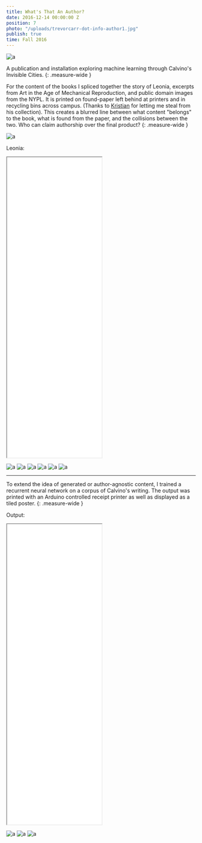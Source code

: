 ```yaml
---
title: What's That An Author?
date: 2016-12-14 00:00:00 Z
position: 7
photo: "/uploads/trevorcarr-dot-info-author1.jpg"
publish: true
time: Fall 2016
---
```


![a](/uploads/trevorcarr-dot-info-author1.jpg)

A publication and installation exploring machine learning through Calvino's Invisible Cities.
{: .measure-wide }

For the content of the books I spliced together the story of Leonia, excerpts from Art in the Age of Mechanical Reproduction, and public domain images from the NYPL. It is printed on found-paper left behind at printers and in recycling bins across campus. (Thanks to [Kristian](http://www.ookb.co/) for letting me steal from his collection). This creates a blurred line between what content "belongs" to the book, what is found from the paper, and the collisions between the two. Who can claim authorship over the final product?
{: .measure-wide }

![a](/uploads/trevorcarr-dot-info-author2.gif)

Leonia:
<iframe src="/uploads/trevorcarr-dot-info-leonia.txt" width="50%" height="800px"></iframe>

![a](/uploads/trevorcarr-dot-info-author3.jpg)
![a](/uploads/trevorcarr-dot-info-author6.jpg)
![a](/uploads/trevorcarr-dot-info-author7.jpg)
![a](/uploads/trevorcarr-dot-info-author8.jpg)
![a](/uploads/trevorcarr-dot-info-author9.jpg)
![a](/uploads/trevorcarr-dot-info-author10.jpg)

---

To extend the idea of generated or author-agnostic content, I trained a recurrent neural network on a corpus of Calvino's writing. The output was printed with an Arduino controlled receipt printer as well as displayed as a tiled poster.
{: .measure-wide }

Output:
<iframe src="/uploads/trevorcarr-dot-info-authortext.txt" width="50%" height="800px"></iframe>

![a](/uploads/trevorcarr-dot-info-author11.jpg)
![a](/uploads/trevorcarr-dot-info-author12.jpg)
![a](/uploads/trevorcarr-dot-info-author13.jpg)
